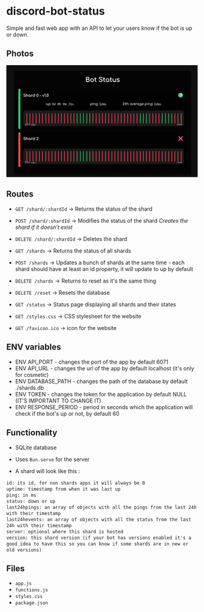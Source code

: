 # discord-bot-status  
Simple and fast web app with an API to let your users know if the bot is up or down.  

## Photos 

![alt text](image-1.png)

## Routes  

- `GET /shard/:shardId` → Returns the status of the shard
- `POST /shard/:shardId` → Modifies the status of the shard *Creates the shard if it doesn’t exist*  
- `DELETE /shard/:shardId` → Deletes the shard

- `GET /shards` → Returns the status of all shards
- `POST /shards` → Updates a bunch of shards at the same time - each shard should have at least an id property, it will update to up by default 
- `DELETE /shards` → Returns to reset as it's the same thing

- `DELETE /reset` → Resets the database

- `GET /status` → Status page displaying all shards and their states  

- `GET /styles.css` → CSS stylesheet for the website
- `GET /favicon.ico` → icon for the website

## ENV variables

- ENV API_PORT - changes the port of the app by default 6071
- ENV API_URL - changes the url of the app by default localhost (it's only for cosmetic)
- ENV DATABASE_PATH - changes the path of the database by default ./shards.db
- ENV TOKEN - changes the token for the application by default NULL (IT'S IMPORTANT TO CHANGE IT)
- ENV RESPONSE_PERIOD - period in seconds which the application will check if the bot's up or not, by default 60

## Functionality  

- SQLite database
- Uses `Bun.serve` for the server

- A shard will look like this : 
```
id: its id, for non shards apps it will always be 0
uptime: timestamp from when it was last up
ping: in ms 
status: down or up
last24hpings: an array of objects with all the pings from the last 24h with their timestamp
last24hevents: an array of objects with all the status from the last 24h with their timestamp
server: optional where this shard is hosted
version: this shard version (if your bot has versions enabled it's a good idea to have this so you can know if some shards are in new or old versions)
```

## Files  

- `app.js`  
- `functions.js`  
- `styles.css`  
- `package.json`